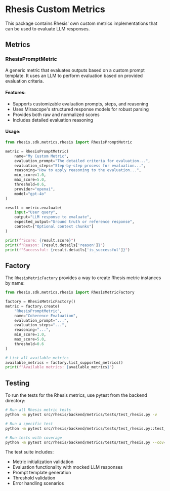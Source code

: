 # Rhesis Custom Metrics

This package contains Rhesis' own custom metrics implementations that can be used to evaluate LLM responses.

## Metrics

### RhesisPromptMetric

A generic metric that evaluates outputs based on a custom prompt template. It uses an LLM to perform evaluation based on provided evaluation criteria.

#### Features:
- Supports customizable evaluation prompts, steps, and reasoning
- Uses Mirascope's structured response models for robust parsing
- Provides both raw and normalized scores
- Includes detailed evaluation reasoning

#### Usage:
```python
from rhesis.sdk.metrics.rhesis import RhesisPromptMetric

metric = RhesisPromptMetric(
    name="My Custom Metric",
    evaluation_prompt="The detailed criteria for evaluation...",
    evaluation_steps="Step-by-step process for evaluation...",
    reasoning="How to apply reasoning to the evaluation...",
    min_score=1.0,
    max_score=5.0,
    threshold=0.6,
    provider="openai",
    model="gpt-4o"
)

result = metric.evaluate(
    input="User query",
    output="LLM response to evaluate",
    expected_output="Ground truth or reference response",
    context=["Optional context chunks"]
)

print(f"Score: {result.score}")
print(f"Reason: {result.details['reason']}")
print(f"Successful: {result.details['is_successful']}")
```

## Factory

The `RhesisMetricFactory` provides a way to create Rhesis metric instances by name:

```python
from rhesis.sdk.metrics.rhesis import RhesisMetricFactory

factory = RhesisMetricFactory()
metric = factory.create(
    "RhesisPromptMetric",
    name="Coherence Evaluation",
    evaluation_prompt="...",
    evaluation_steps="...",
    reasoning="...",
    min_score=1.0,
    max_score=5.0,
    threshold=0.6
)

# List all available metrics
available_metrics = factory.list_supported_metrics()
print(f"Available metrics: {available_metrics}")
```

## Testing

To run the tests for the Rhesis metrics, use pytest from the backend directory:

```bash
# Run all Rhesis metric tests
python -m pytest src/rhesis/backend/metrics/tests/test_rhesis.py -v

# Run a specific test
python -m pytest src/rhesis/backend/metrics/tests/test_rhesis.py::test_rhesis_prompt_metric_init -v

# Run tests with coverage
python -m pytest src/rhesis/backend/metrics/tests/test_rhesis.py --cov=rhesis.sdk.metrics.rhesis
```

The test suite includes:
- Metric initialization validation
- Evaluation functionality with mocked LLM responses
- Prompt template generation
- Threshold validation
- Error handling scenarios
